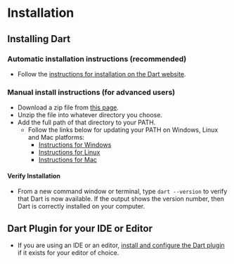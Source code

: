 # Installation

## Installing Dart

### Automatic installation instructions (recommended)
* Follow the [instructions for installation on the Dart website](https://www.dartlang.org/tools/sdk).

### Manual install instructions (for advanced users)
* Download a zip file from [this page](https://www.dartlang.org/install/archive).
* Unzip the file into whatever directory you choose.
* Add the full path of that directory to your PATH.
    * Follow the links below for updating your PATH on Windows, Linux and Mac platforms:
        * [Instructions for Windows](https://www.computerhope.com/issues/ch000549.htm)
        * [Instructions for Linux](https://www.computerhope.com/issues/ch001647.htm)
        * [Instructions for Mac](https://www.pegaxchange.com/tag/macos-sierra-add-entry-to-path-variable/)

#### Verify Installation
* From a new command window or terminal, type `dart --version` to verify that Dart is now available. If the output shows the version number, then Dart is correctly installed on your computer.

## Dart Plugin for your IDE or Editor
* If you are using an IDE or an editor, [install and configure the Dart plugin](https://www.dartlang.org/tools) if it exists for your editor of choice.
